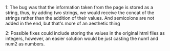 1: The bug was that the information taken from the page is stored as a string, thus, by adding two strings, we would receive the concat of the strings rather than the addition of their values.
And semicolons are not added in the end, but that's more of an aesthetic thing

2: Possible fixes could include storing the values in the original html files as integers, however, an easier solution would be just casting the num1 and num2 as numbers. 

